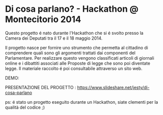 Di cosa parlano? - Hackathon @ Montecitorio 2014
=============

Questo progetto é nato durante l'Hackathon che si é svolto presso la Camera dei Deputati tra il 17 e il 18 maggio 2014.

Il progetto nasce per fornire uno strumento che permetta al cittadino di comprendere quali sono gli argomenti trattati dai componenti del Parlamentare.
Per realizzare questo vengono classificati articoli di giornali online e i dibattiti associati alle Proposte di legge che sono poi diventate legge.
Il materiale raccolto é poi consultabile attraverso un sito web.

DEMO: 

PRESENTAZIONE DEL PROGETTO : https://www.slideshare.net/jesty/di-cosa-parlano

ps: é stato un progetto eseguito durante un Hackathon, siate clementi per la qualità del codice ;)
